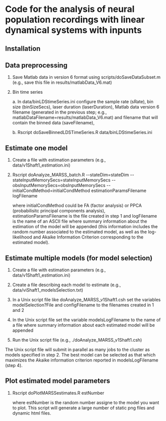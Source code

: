 # Code for the analysis of neural population recordings with linear dynamical systems with inpunts

## Installation

## Data preprocessing

1. Save Matlab data in version 6 format using scripts/doSaveDataSubset.m (e.g.,
   save this file in results/matlabData_V6.mat)

2. Bin time series

    a. In data/binLDStimeSeries.ini configure the sample rate (sRate), bin size
(binSizeSecs), laser duration (laserDuration), Matlab data version 6 filename
(generated in the previous step; e.g.,
matlabDataFilename=results/matlabData_V6.mat) and filename that will contain
the binned data (saveFilename),

    b. Rscript doSaveBinnedLDSTimeSeries.R data/binLDStimeSeries.ini

## Estimate one model

1. Create a file with estimation parameters (e.g., data/v1Shaft1_estimation.ini)

2. Rscript doAnalyze_MARSS_batch.R --stateDim=stateDim --stateInputMemorySecs=stateInputMemorySecs --obsInputMemorySecs=obsInputMemorySecs --initialCondMethod=initialCondMethod estimationParamsFilename logFilename

    where initialCondMethod could be FA (factor analysis) or PPCA (probabilisitc principal components analysis), estimationParamsFilename is the file created in step 1 and logFilename is the name of an ASCII file where summary information about the estimation of the model will be appended (this information includes the random number associated to the estimated model, as well as the log-likelihood and Akaike Information Criterion corresponding to the estimated model).

## Estimate multiple models (for model selection)

1. Create a file with estimation parameters (e.g., data/v1Shaft1_estimation.ini)

2. Create a file describing each model to estimate (e.g., data/viShaft1_modelsSelection.txt)

3. In a Unix script file like doAnalyze_MARSS_v1Shaft1.csh set the variables modelSelection?File and configFilename to the filenames created in 1 and 2

4. In the Unix script file set the variable modelsLogFilename to the name of a file where summary information about each estimated model will be appended

5. Run the Unix script file (e.g., ./doAnalyze_MARSS_v1Shaft1.csh)

The Unix script file will submit in parallel as many jobs to the cluster as models specified in step 2. The best model can be selected as that which maximizes the Akaike information criterion reported in modelsLogFilename (step 4).

## Plot estimated model parameters

1. Rscript doPlotMARSSestimates.R estNumber

    where estNumber is the random number assigne to the model you want to plot. This script will generate a large number of static png files and dynamic html files.

